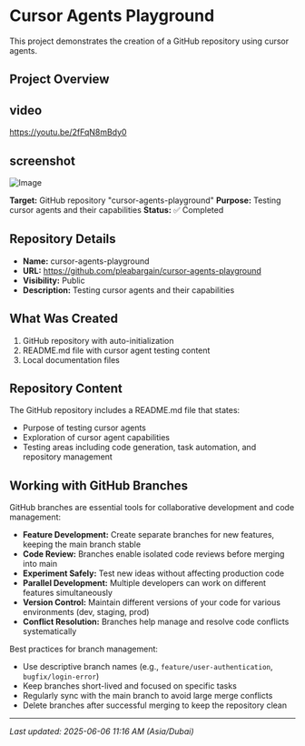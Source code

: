 # Cursor Agents Playground

This project demonstrates the creation of a GitHub repository using cursor agents.

## Project Overview

## video
https://youtu.be/2fFqN8mBdy0

## screenshot
![Image](https://github.com/user-attachments/assets/cd9f6987-7d1f-4567-a4cb-6614f3f1fffd)

**Target:** GitHub repository "cursor-agents-playground"
**Purpose:** Testing cursor agents and their capabilities
**Status:** ✅ Completed

## Repository Details

- **Name:** cursor-agents-playground
- **URL:** https://github.com/pleabargain/cursor-agents-playground
- **Visibility:** Public
- **Description:** Testing cursor agents and their capabilities

## What Was Created

1. GitHub repository with auto-initialization
2. README.md file with cursor agent testing content
3. Local documentation files

## Repository Content

The GitHub repository includes a README.md file that states:
- Purpose of testing cursor agents
- Exploration of cursor agent capabilities
- Testing areas including code generation, task automation, and repository management

## Working with GitHub Branches

GitHub branches are essential tools for collaborative development and code management:

- **Feature Development:** Create separate branches for new features, keeping the main branch stable
- **Code Review:** Branches enable isolated code reviews before merging into main
- **Experiment Safely:** Test new ideas without affecting production code
- **Parallel Development:** Multiple developers can work on different features simultaneously
- **Version Control:** Maintain different versions of your code for various environments (dev, staging, prod)
- **Conflict Resolution:** Branches help manage and resolve code conflicts systematically

Best practices for branch management:
- Use descriptive branch names (e.g., `feature/user-authentication`, `bugfix/login-error`)
- Keep branches short-lived and focused on specific tasks
- Regularly sync with the main branch to avoid large merge conflicts
- Delete branches after successful merging to keep the repository clean

---

*Last updated: 2025-06-06 11:16 AM (Asia/Dubai)*
